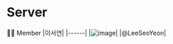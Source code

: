 # Server

👩‍💻 Member
|이서연|
|------|
|![image](https://github.com/user-attachments/assets/c5af222e-e83a-4b25-92f2-8655e84c0122)|
|@LeeSeoYeon|
